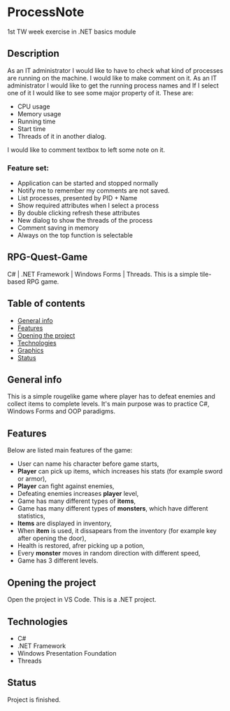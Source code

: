 # ProcessNote
1st TW week exercise in .NET basics module

## Description
As an IT administrator I would like to have to check what kind of processes are running on the machine. I would like to make comment on it. As an IT administrator I would like to get the running process names and If I select one of it I would like to see some major property of it.
These are:
* CPU usage
* Memory usage
* Running time
* Start time
* Threads of it in another dialog.

I would like to comment textbox to left some note on it.

### Feature set:
* Application can be started and stopped normally
* Notify me to remember my comments are not saved.
* List processes, presented by PID + Name
* Show required attributes when I select a process
* By double clicking refresh these attributes
* New dialog to show the threads of the process
* Comment saving in memory
* Always on the top function is selectable

## RPG-Quest-Game
C# | .NET Framework | Windows Forms | Threads.
This is a simple tile-based RPG game.

## Table of contents
* [General info](#general-info)
* [Features](#features)
* [Opening the project](#Opening-the-project)
* [Technologies](#technologies)
* [Graphics](#graphics)
* [Status](#status)

## General info
This is a simple rougelike game where player has to defeat enemies and collect items to complete levels. It's main purpose was to practice C#, Windows Forms and OOP paradigms.

## Features

Below are listed main features of the game:
- User can name his character before game starts,
- **Player** can pick up items, which increases his stats (for example sword or armor),
- **Player** can fight against enemies,
- Defeating enemies increases **player** level,
- Game has many different types of **items**,
- Game has many different types of **monsters**, which have different statistics,
- **Items** are displayed in inventory,
- When **item** is used, it dissapears from the inventory (for example key after opening the door),
- Health is restored, afrer picking up a potion,
- Every **monster** moves in random direction with different speed,
- Game has 3 different levels.

## Opening the project

Open the project in VS Code. This is a .NET project.

## Technologies
* C#
* .NET Framework
* Windows Presentation Foundation
* Threads

## Status
Project is finished.
